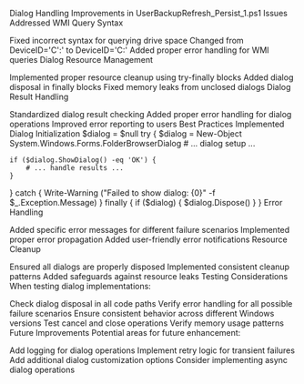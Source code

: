 Dialog Handling Improvements in UserBackupRefresh_Persist_1.ps1
Issues Addressed
WMI Query Syntax

Fixed incorrect syntax for querying drive space
Changed from DeviceID='C':' to DeviceID='C:'
Added proper error handling for WMI queries
Dialog Resource Management

Implemented proper resource cleanup using try-finally blocks
Added dialog disposal in finally blocks
Fixed memory leaks from unclosed dialogs
Dialog Result Handling

Standardized dialog result checking
Added proper error handling for dialog operations
Improved error reporting to users
Best Practices Implemented
Dialog Initialization
$dialog = $null
try {
    $dialog = New-Object System.Windows.Forms.FolderBrowserDialog
    # ... dialog setup ...
    
    if ($dialog.ShowDialog() -eq 'OK') {
        # ... handle results ...
    }
}
catch {
    Write-Warning ("Failed to show dialog: {0}" -f $_.Exception.Message)
}
finally {
    if ($dialog) {
        $dialog.Dispose()
    }
}
Error Handling

Added specific error messages for different failure scenarios
Implemented proper error propagation
Added user-friendly error notifications
Resource Cleanup

Ensured all dialogs are properly disposed
Implemented consistent cleanup patterns
Added safeguards against resource leaks
Testing Considerations
When testing dialog implementations:

Check dialog disposal in all code paths
Verify error handling for all possible failure scenarios
Ensure consistent behavior across different Windows versions
Test cancel and close operations
Verify memory usage patterns
Future Improvements
Potential areas for future enhancement:

Add logging for dialog operations
Implement retry logic for transient failures
Add additional dialog customization options
Consider implementing async dialog operations
